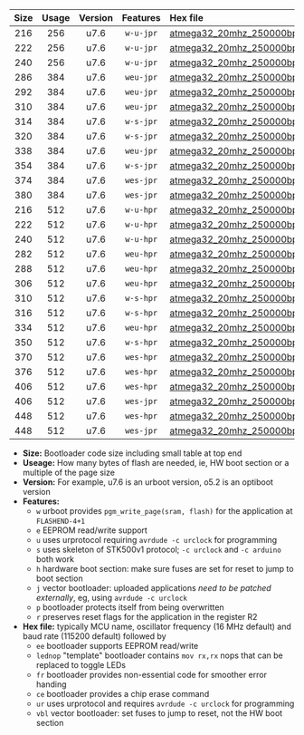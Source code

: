 |Size|Usage|Version|Features|Hex file|
|:-:|:-:|:-:|:-:|:--|
|216|256|u7.6|`w-u-jpr`|[atmega32_20mhz_250000bps_ur_vbl.hex](https://raw.githubusercontent.com/stefanrueger/urboot/main//atmega32_20mhz_250000bps_ur_vbl.hex)|
|222|256|u7.6|`w-u-jpr`|[atmega32_20mhz_250000bps_lednop_ur_vbl.hex](https://raw.githubusercontent.com/stefanrueger/urboot/main//atmega32_20mhz_250000bps_lednop_ur_vbl.hex)|
|240|256|u7.6|`w-u-jpr`|[atmega32_20mhz_250000bps_lednop_fr_ur_vbl.hex](https://raw.githubusercontent.com/stefanrueger/urboot/main//atmega32_20mhz_250000bps_lednop_fr_ur_vbl.hex)|
|286|384|u7.6|`weu-jpr`|[atmega32_20mhz_250000bps_ee_ur_vbl.hex](https://raw.githubusercontent.com/stefanrueger/urboot/main//atmega32_20mhz_250000bps_ee_ur_vbl.hex)|
|292|384|u7.6|`weu-jpr`|[atmega32_20mhz_250000bps_ee_lednop_ur_vbl.hex](https://raw.githubusercontent.com/stefanrueger/urboot/main//atmega32_20mhz_250000bps_ee_lednop_ur_vbl.hex)|
|310|384|u7.6|`weu-jpr`|[atmega32_20mhz_250000bps_ee_lednop_fr_ur_vbl.hex](https://raw.githubusercontent.com/stefanrueger/urboot/main//atmega32_20mhz_250000bps_ee_lednop_fr_ur_vbl.hex)|
|314|384|u7.6|`w-s-jpr`|[atmega32_20mhz_250000bps_vbl.hex](https://raw.githubusercontent.com/stefanrueger/urboot/main//atmega32_20mhz_250000bps_vbl.hex)|
|320|384|u7.6|`w-s-jpr`|[atmega32_20mhz_250000bps_lednop_vbl.hex](https://raw.githubusercontent.com/stefanrueger/urboot/main//atmega32_20mhz_250000bps_lednop_vbl.hex)|
|338|384|u7.6|`weu-jpr`|[atmega32_20mhz_250000bps_ee_lednop_fr_ce_ur_vbl.hex](https://raw.githubusercontent.com/stefanrueger/urboot/main//atmega32_20mhz_250000bps_ee_lednop_fr_ce_ur_vbl.hex)|
|354|384|u7.6|`w-s-jpr`|[atmega32_20mhz_250000bps_lednop_fr_vbl.hex](https://raw.githubusercontent.com/stefanrueger/urboot/main//atmega32_20mhz_250000bps_lednop_fr_vbl.hex)|
|374|384|u7.6|`wes-jpr`|[atmega32_20mhz_250000bps_ee_vbl.hex](https://raw.githubusercontent.com/stefanrueger/urboot/main//atmega32_20mhz_250000bps_ee_vbl.hex)|
|380|384|u7.6|`wes-jpr`|[atmega32_20mhz_250000bps_ee_lednop_vbl.hex](https://raw.githubusercontent.com/stefanrueger/urboot/main//atmega32_20mhz_250000bps_ee_lednop_vbl.hex)|
|216|512|u7.6|`w-u-hpr`|[atmega32_20mhz_250000bps_ur.hex](https://raw.githubusercontent.com/stefanrueger/urboot/main//atmega32_20mhz_250000bps_ur.hex)|
|222|512|u7.6|`w-u-hpr`|[atmega32_20mhz_250000bps_lednop_ur.hex](https://raw.githubusercontent.com/stefanrueger/urboot/main//atmega32_20mhz_250000bps_lednop_ur.hex)|
|240|512|u7.6|`w-u-hpr`|[atmega32_20mhz_250000bps_lednop_fr_ur.hex](https://raw.githubusercontent.com/stefanrueger/urboot/main//atmega32_20mhz_250000bps_lednop_fr_ur.hex)|
|282|512|u7.6|`weu-hpr`|[atmega32_20mhz_250000bps_ee_ur.hex](https://raw.githubusercontent.com/stefanrueger/urboot/main//atmega32_20mhz_250000bps_ee_ur.hex)|
|288|512|u7.6|`weu-hpr`|[atmega32_20mhz_250000bps_ee_lednop_ur.hex](https://raw.githubusercontent.com/stefanrueger/urboot/main//atmega32_20mhz_250000bps_ee_lednop_ur.hex)|
|306|512|u7.6|`weu-hpr`|[atmega32_20mhz_250000bps_ee_lednop_fr_ur.hex](https://raw.githubusercontent.com/stefanrueger/urboot/main//atmega32_20mhz_250000bps_ee_lednop_fr_ur.hex)|
|310|512|u7.6|`w-s-hpr`|[atmega32_20mhz_250000bps.hex](https://raw.githubusercontent.com/stefanrueger/urboot/main//atmega32_20mhz_250000bps.hex)|
|316|512|u7.6|`w-s-hpr`|[atmega32_20mhz_250000bps_lednop.hex](https://raw.githubusercontent.com/stefanrueger/urboot/main//atmega32_20mhz_250000bps_lednop.hex)|
|334|512|u7.6|`weu-hpr`|[atmega32_20mhz_250000bps_ee_lednop_fr_ce_ur.hex](https://raw.githubusercontent.com/stefanrueger/urboot/main//atmega32_20mhz_250000bps_ee_lednop_fr_ce_ur.hex)|
|350|512|u7.6|`w-s-hpr`|[atmega32_20mhz_250000bps_lednop_fr.hex](https://raw.githubusercontent.com/stefanrueger/urboot/main//atmega32_20mhz_250000bps_lednop_fr.hex)|
|370|512|u7.6|`wes-hpr`|[atmega32_20mhz_250000bps_ee.hex](https://raw.githubusercontent.com/stefanrueger/urboot/main//atmega32_20mhz_250000bps_ee.hex)|
|376|512|u7.6|`wes-hpr`|[atmega32_20mhz_250000bps_ee_lednop.hex](https://raw.githubusercontent.com/stefanrueger/urboot/main//atmega32_20mhz_250000bps_ee_lednop.hex)|
|406|512|u7.6|`wes-hpr`|[atmega32_20mhz_250000bps_ee_lednop_fr.hex](https://raw.githubusercontent.com/stefanrueger/urboot/main//atmega32_20mhz_250000bps_ee_lednop_fr.hex)|
|406|512|u7.6|`wes-jpr`|[atmega32_20mhz_250000bps_ee_lednop_fr_vbl.hex](https://raw.githubusercontent.com/stefanrueger/urboot/main//atmega32_20mhz_250000bps_ee_lednop_fr_vbl.hex)|
|448|512|u7.6|`wes-hpr`|[atmega32_20mhz_250000bps_ee_lednop_fr_ce.hex](https://raw.githubusercontent.com/stefanrueger/urboot/main//atmega32_20mhz_250000bps_ee_lednop_fr_ce.hex)|
|448|512|u7.6|`wes-jpr`|[atmega32_20mhz_250000bps_ee_lednop_fr_ce_vbl.hex](https://raw.githubusercontent.com/stefanrueger/urboot/main//atmega32_20mhz_250000bps_ee_lednop_fr_ce_vbl.hex)|

- **Size:** Bootloader code size including small table at top end
- **Useage:** How many bytes of flash are needed, ie, HW boot section or a multiple of the page size
- **Version:** For example, u7.6 is an urboot version, o5.2 is an optiboot version
- **Features:**
  + `w` urboot provides `pgm_write_page(sram, flash)` for the application at `FLASHEND-4+1`
  + `e` EEPROM read/write support
  + `u` uses urprotocol requiring `avrdude -c urclock` for programming
  + `s` uses skeleton of STK500v1 protocol; `-c urclock` and `-c arduino` both work
  + `h` hardware boot section: make sure fuses are set for reset to jump to boot section
  + `j` vector bootloader: uploaded applications *need to be patched externally*, eg, using `avrdude -c urclock`
  + `p` bootloader protects itself from being overwritten
  + `r` preserves reset flags for the application in the register R2
- **Hex file:** typically MCU name, oscillator frequency (16 MHz default) and baud rate (115200 default) followed by
  + `ee` bootloader supports EEPROM read/write
  + `lednop` "template" bootloader contains `mov rx,rx` nops that can be replaced to toggle LEDs
  + `fr` bootloader provides non-essential code for smoother error handing
  + `ce` bootloader provides a chip erase command
  + `ur` uses urprotocol and requires `avrdude -c urclock` for programming
  + `vbl` vector bootloader: set fuses to jump to reset, not the HW boot section
